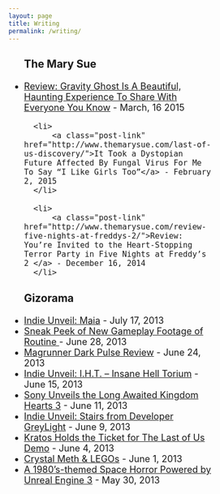 ```yaml
---
layout: page
title: Writing
permalink: /writing/
---
```


<style>

.post-list{
  margin-right: 100px;
  font-size: 18px;
}




</style>

  <ul class="post-list">
  <h3>The Mary Sue</h3>
      <li>
          <a class="post-link" href="http://www.themarysue.com/gravity-ghost-review/">Review: Gravity Ghost Is A Beautiful, Haunting Experience To Share With Everyone You Know</a> - March, 16 2015 
      </li>

      <li>
          <a class="post-link" href="http://www.themarysue.com/last-of-us-discovery/">It Took a Dystopian Future Affected By Fungal Virus For Me To Say “I Like Girls Too”</a> - February 2, 2015 
      </li>

      <li>
          <a class="post-link" href="http://www.themarysue.com/review-five-nights-at-freddys-2/">Review: You’re Invited to the Heart-Stopping Terror Party in Five Nights at Freddy’s 2 </a> - December 16, 2014
      </li>    
  </ul>


  <ul class="post-list">
  <h3>Gizorama</h3>
      <li>
          <a class="post-link" href="http://www.gizorama.com/2013/preview/indie-unveil-maia">Indie Unveil: Maia</a> - July 17, 2013
      </li>
      <li>
          <a class="post-link" href="http://www.gizorama.com/2013/news/sneak-peek-of-new-gameplay-footage-of-routine">Sneak Peek of New Gameplay Footage of Routine </a> - June 28, 2013
      </li>
      <li>
          <a class="post-link" href="http://www.gizorama.com/2013/computer/pc/magrunner-dark-pulse-review">Magrunner Dark Pulse Review</a> - June 24, 2013
      </li>
      <li>
          <a class="post-link" href="http://www.gizorama.com/2013/preview/indie-unveil-i-h-t-insane-hell-torium">Indie Unveil: I.H.T. – Insane Hell Torium</a> - June 15, 2013
      </li>
       <li>
          <a class="post-link" href="http://www.gizorama.com/2013/news/sony-unveils-the-long-awaited-kingdom-hearts-3">Sony Unveils the Long Awaited Kingdom Hearts 3</a> - June 11, 2013
      </li>
       <li>
          <a class="post-link" href="http://www.gizorama.com/2013/news/indie-unveil-stairs-from-developers-greylight">Indie Unveil: Stairs from Developer GreyLight</a> - June 9, 2013
      </li>
       <li>
          <a class="post-link" href="http://www.gizorama.com/2013/news/kratos-holds-the-ticket-for-the-last-of-us-demo">Kratos Holds the Ticket for The Last of Us Demo</a> - June 4, 2013
      </li>
       <li>
          <a class="post-link" href="http://www.gizorama.com/2013/news/crystal-meth-legos">Crystal Meth & LEGOs</a> - June 1, 2013
      </li>
      <li>
          <a class="post-link" href="http://www.gizorama.com/2013/news/a-1980s-themed-space-horror-powered-by-unreal-engine-3">A 1980’s-themed Space Horror Powered by Unreal Engine 3</a>  - May 30, 2013
      </li>
  </ul>
